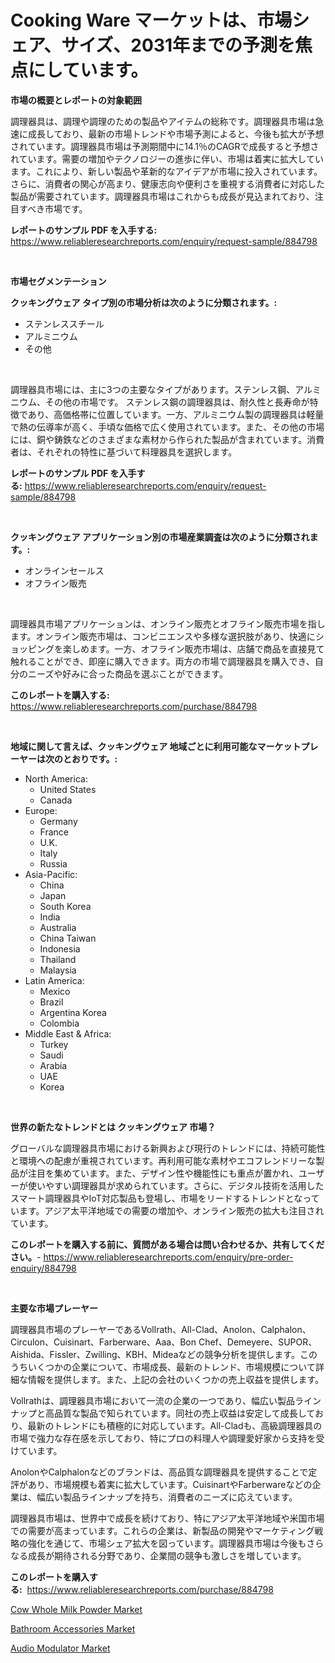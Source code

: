 <p><h1>Cooking Ware マーケットは、市場シェア、サイズ、2031年までの予測を焦点にしています。</h1></p><p><strong>市場の概要とレポートの対象範囲</strong></p>
<p><p>調理器具は、調理や調理のための製品やアイテムの総称です。調理器具市場は急速に成長しており、最新の市場トレンドや市場予測によると、今後も拡大が予想されています。調理器具市場は予測期間中に14.1％のCAGRで成長すると予想されています。需要の増加やテクノロジーの進歩に伴い、市場は着実に拡大しています。これにより、新しい製品や革新的なアイデアが市場に投入されています。さらに、消費者の関心が高まり、健康志向や便利さを重視する消費者に対応した製品が需要されています。調理器具市場はこれからも成長が見込まれており、注目すべき市場です。</p></p>
<p><strong>レポートのサンプル PDF を入手する:</strong> <a href="https://www.reliableresearchreports.com/enquiry/request-sample/884798">https://www.reliableresearchreports.com/enquiry/request-sample/884798</a></p>
<p>&nbsp;</p>
<p><strong>市場セグメンテーション</strong></p>
<p><strong>クッキングウェア タイプ別の市場分析は次のように分類されます。:</strong></p>
<p><ul><li>ステンレススチール</li><li>アルミニウム</li><li>その他</li></ul></p>
<p>&nbsp;</p>
<p><p>調理器具市場には、主に3つの主要なタイプがあります。ステンレス鋼、アルミニウム、その他の市場です。 ステンレス鋼の調理器具は、耐久性と長寿命が特徴であり、高価格帯に位置しています。一方、アルミニウム製の調理器具は軽量で熱の伝導率が高く、手頃な価格で広く使用されています。また、その他の市場には、銅や鋳鉄などのさまざまな素材から作られた製品が含まれています。消費者は、それぞれの特性に基づいて料理器具を選択します。</p></p>
<p><strong>レポートのサンプル PDF を入手する:</strong>&nbsp;<a href="https://www.reliableresearchreports.com/enquiry/request-sample/884798">https://www.reliableresearchreports.com/enquiry/request-sample/884798</a></p>
<p>&nbsp;</p>
<p><strong> クッキングウェア アプリケーション別の市場産業調査は次のように分類されます。:</strong></p>
<p><ul><li>オンラインセールス</li><li>オフライン販売</li></ul></p>
<p>&nbsp;</p>
<p><p>調理器具市場アプリケーションは、オンライン販売とオフライン販売市場を指します。オンライン販売市場は、コンビニエンスや多様な選択肢があり、快適にショッピングを楽しめます。一方、オフライン販売市場は、店舗で商品を直接見て触れることができ、即座に購入できます。両方の市場で調理器具を購入でき、自分のニーズや好みに合った商品を選ぶことができます。</p></p>
<p><strong>このレポートを購入する:</strong>&nbsp; <a href="https://www.reliableresearchreports.com/purchase/884798">https://www.reliableresearchreports.com/purchase/884798</a></p>
<p>&nbsp;</p>
<p><strong>地域に関して言えば、クッキングウェア 地域ごとに利用可能なマーケットプレーヤーは次のとおりです。:</strong></p>
<p><ul>
    <li>
        North America:
        <ul>
            <li>United States</li>
            <li>Canada</li>
        </ul>
    </li>
    <li>
        Europe:
        <ul>
            <li>Germany</li>
            <li>France</li>
            <li>U.K.</li>
            <li>Italy</li>
            <li>Russia</li>
        </ul>
    </li>
    <li>
        Asia-Pacific:
        <ul>
            <li>China</li>
            <li>Japan</li>
            <li>South Korea</li>
            <li>India</li>
            <li>Australia</li>
            <li>China Taiwan</li>
            <li>Indonesia</li>
            <li>Thailand</li>
            <li>Malaysia</li>
        </ul>
    </li>
    <li>
        Latin America:
        <ul>
            <li>Mexico</li>
            <li>Brazil</li>
            <li>Argentina Korea</li>
            <li>Colombia</li>
        </ul>
    </li>
    <li>
        Middle East & Africa:
        <ul>
            <li>Turkey</li>
            <li>Saudi</li>
            <li>Arabia</li>
            <li>UAE</li>
            <li>Korea</li>
        </ul>
    </li>
    </ul></p>
<p>&nbsp;</p>
<p><strong>世界の新たなトレンドとは クッキングウェア 市場？</strong></p>
<p><p>グローバルな調理器具市場における新興および現行のトレンドには、持続可能性と環境への配慮が重視されています。再利用可能な素材やエコフレンドリーな製品が注目を集めています。また、デザイン性や機能性にも重点が置かれ、ユーザーが使いやすい調理器具が求められています。さらに、デジタル技術を活用したスマート調理器具やIoT対応製品も登場し、市場をリードするトレンドとなっています。アジア太平洋地域での需要の増加や、オンライン販売の拡大も注目されています。</p></p>
<p><strong>このレポートを購入する前に、質問がある場合は問い合わせるか、共有してください。</strong>- <a href="https://www.reliableresearchreports.com/enquiry/pre-order-enquiry/884798">https://www.reliableresearchreports.com/enquiry/pre-order-enquiry/884798</a></p>
<p>&nbsp;</p>
<p><strong>主要な市場プレーヤー</strong></p>
<p><p>調理器具市場のプレーヤーであるVollrath、All-Clad、Anolon、Calphalon、Circulon、Cuisinart、Farberware、Aaa、Bon Chef、Demeyere、SUPOR、Aishida、Fissler、Zwilling、KBH、Mideaなどの競争分析を提供します。このうちいくつかの企業について、市場成長、最新のトレンド、市場規模について詳細な情報を提供します。また、上記の会社のいくつかの売上収益を提供します。</p><p>Vollrathは、調理器具市場において一流の企業の一つであり、幅広い製品ラインナップと高品質な製品で知られています。同社の売上収益は安定して成長しており、最新のトレンドにも積極的に対応しています。All-Cladも、高級調理器具の市場で強力な存在感を示しており、特にプロの料理人や調理愛好家から支持を受けています。</p><p>AnolonやCalphalonなどのブランドは、高品質な調理器具を提供することで定評があり、市場規模も着実に拡大しています。CuisinartやFarberwareなどの企業は、幅広い製品ラインナップを持ち、消費者のニーズに応えています。</p><p>調理器具市場は、世界中で成長を続けており、特にアジア太平洋地域や米国市場での需要が高まっています。これらの企業は、新製品の開発やマーケティング戦略の強化を通じて、市場シェア拡大を図っています。調理器具市場は今後もさらなる成長が期待される分野であり、企業間の競争も激しさを増しています。</p></p>
<p><strong>このレポートを購入する:</strong>&nbsp;&nbsp;<a href="https://www.reliableresearchreports.com/purchase/884798">https://www.reliableresearchreports.com/purchase/884798</a></p>
<p><p><a href="https://github.com/nancykennedykellievqfqt2/Market-Research-Report-List-1/blob/main/cow-whole-milk-powder-market.md">Cow Whole Milk Powder Market</a></p><p><a href="https://github.com/timeliteaut/Market-Research-Report-List-1/blob/main/bathroom-accessories-market.md">Bathroom Accessories Market</a></p><p><a href="https://github.com/seekum/Market-Research-Report-List-1/blob/main/audio-modulator-market.md">Audio Modulator Market</a></p></p>